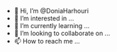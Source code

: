 - 👋 Hi, I’m @DoniaHarhouri
- 👀 I’m interested in ...
- 🌱 I’m currently learning ...
- 💞️ I’m looking to collaborate on ...
- 📫 How to reach me ...

<!---
DoniaHarhouri/DoniaHarhouri is a ✨ special ✨ repository because its `README.md` (this file) appears on your GitHub profile.
You can click the Preview link to take a look at your changes.
--->
